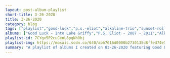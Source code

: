 ```yaml
---
layout: post-album-playlist
short-title: 3-26-2020
title: 3-26-2020
category: blog
tags: ["playlist","good-luck","p.s.-eliot","alkaline-trio","sunset-rollercoaster","soccer-mommy","john-lennon","jeff-buckley"]
albums: ["Good Luck - Into Lake Griffy","P.S. Eliot - 2007 - 2011","Alkaline Trio - E.P.","Sunset Rollercoaster - Jinji Kikko","Soccer Mommy - color theory","John Lennon - Imagine","Jeff Buckley - Grace"]
playlist-id: 7CYgv5P2cuCenL8pqNh9hj
playlist-img: https://mosaic.scdn.co/640/ab67616d0000b2730135d8ffed74e5f3ad8f3b2aab67616d0000b27333175d6e5fdfcd3c2dd26ce9ab67616d0000b273e9ebe5d017fe2438c2eb48fbab67616d0000b273f46de1af8fb1b6bc09de8b61
summary: "A playlist of albums I created on 03-26-2020 featuring Good Luck, P.S. Eliot, Alkaline Trio, Sunset Rollercoaster, Soccer Mommy, John Lennon, and Jeff Buckley."
---
```

